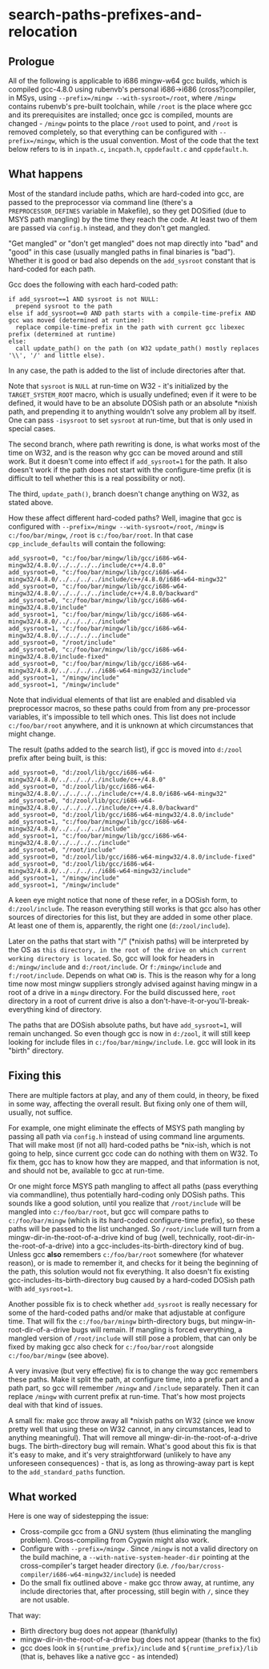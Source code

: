 # search-paths-prefixes-and-relocation

## Prologue

All of the following is applicable to i686 mingw-w64 gcc builds, which
is compiled gcc-4.8.0 using rubenvb's personal i686-&gt;i686
(cross?)compiler, in MSys, using `--prefix=/mingw --with-sysroot=/root`,
where `/mingw` contains rubenvb's pre-built toolchain, while `/root` is
the place where gcc and its prerequisites are installed; once gcc is
compiled, mounts are changed - `/mingw` points to the place `/root` used
to point, and `/root` is removed completely, so that everything can be
configured with `--prefix=/mingw`, which is the usual convention. Most
of the code that the text below refers to is in `inpath.c`, `incpath.h`,
`cppdefault.c` and `cppdefault.h`.

## What happens

Most of the standard include paths, which are hard-coded into gcc, are
passed to the preprocessor via command line (there's a
`PREPROCESSOR_DEFINES` variable in Makefile), so they get DOSified (due
to MSYS path mangling) by the time they reach the code. At least two of
them are passed via `config.h` instead, and they don't get mangled.

"Get mangled" or "don't get mangled" does not map directly into "bad"
and "good" in this case (usually mangled paths in final binaries is
"bad"). Whether it is good or bad also depends on the `add_sysroot`
constant that is hard-coded for each path.

Gcc does the following with each hard-coded path:

    if add_sysroot==1 AND sysroot is not NULL:
      prepend sysroot to the path
    else if add_sysroot==0 AND path starts with a compile-time-prefix AND gcc was moved (determined at runtime):
      replace compile-time-prefix in the path with current gcc libexec prefix (determined at runtime)
    else:
      call update_path() on the path (on W32 update_path() mostly replaces '\\', '/' and little else).

In any case, the path is added to the list of include directories after
that.

Note that `sysroot` is `NULL` at run-time on W32 - it's initialized by
the `TARGET_SYSTEM_ROOT` macro, which is usually undefined; even if it
were to be defined, it would have to be an absolute DOSish path or an
absolute \*nixish path, and prepending it to anything wouldn't solve any
problem all by itself. One can pass `-isysroot` to set `sysroot` at
run-time, but that is only used in special cases.

The second branch, where path rewriting is done, is what works most of
the time on W32, and is the reason why gcc can be moved around and still
work. But it doesn't come into effect if `add_sysroot=1` for the path.
It also doesn't work if the path does not start with the configure-time
prefix (it is difficult to tell whether this is a real possibility or
not).

The third, `update_path()`, branch doesn't change anything on W32, as
stated above.

How these affect different hard-coded paths? Well, imagine that gcc is
configured with `--prefix=/mingw --with-sysroot=/root`, `/mingw` is
`c:/foo/bar/mingw`, `/root` is `c:/foo/bar/root`. In that case
`cpp_include_defaults` will contain the following:

    add_sysroot=0, "c:/foo/bar/mingw/lib/gcc/i686-w64-mingw32/4.8.0/../../../../include/c++/4.8.0"
    add_sysroot=0, "c:/foo/bar/mingw/lib/gcc/i686-w64-mingw32/4.8.0/../../../../include/c++/4.8.0/i686-w64-mingw32"
    add_sysroot=0, "c:/foo/bar/mingw/lib/gcc/i686-w64-mingw32/4.8.0/../../../../include/c++/4.8.0/backward"
    add_sysroot=0, "c:/foo/bar/mingw/lib/gcc/i686-w64-mingw32/4.8.0/include"
    add_sysroot=1, "c:/foo/bar/mingw/lib/gcc/i686-w64-mingw32/4.8.0/../../../../include"
    add_sysroot=1, "c:/foo/bar/mingw/lib/gcc/i686-w64-mingw32/4.8.0/../../../../include"
    add_sysroot=0, "/root/include"
    add_sysroot=0, "c:/foo/bar/mingw/lib/gcc/i686-w64-mingw32/4.8.0/include-fixed"
    add_sysroot=0, "c:/foo/bar/mingw/lib/gcc/i686-w64-mingw32/4.8.0/../../../../i686-w64-mingw32/include"
    add_sysroot=1, "/mingw/include"
    add_sysroot=1, "/mingw/include"

Note that individual elements of that list are enabled and disabled via
preprocessor macros, so these paths could from from any pre-processor
variables, it's impossible to tell which ones. This list does not
include `c:/foo/bar/root` anywhere, and it is unknown at which
circumstances that might change.

The result (paths added to the search list), if gcc is moved into
`d:/zool` prefix after being built, is this:

    add_sysroot=0, "d:/zool/lib/gcc/i686-w64-mingw32/4.8.0/../../../../include/c++/4.8.0"
    add_sysroot=0, "d:/zool/lib/gcc/i686-w64-mingw32/4.8.0/../../../../include/c++/4.8.0/i686-w64-mingw32"
    add_sysroot=0, "d:/zool/lib/gcc/i686-w64-mingw32/4.8.0/../../../../include/c++/4.8.0/backward"
    add_sysroot=0, "d:/zool/lib/gcc/i686-w64-mingw32/4.8.0/include"
    add_sysroot=1, "c:/foo/bar/mingw/lib/gcc/i686-w64-mingw32/4.8.0/../../../../include"
    add_sysroot=1, "c:/foo/bar/mingw/lib/gcc/i686-w64-mingw32/4.8.0/../../../../include"
    add_sysroot=0, "/root/include"
    add_sysroot=0, "d:/zool/lib/gcc/i686-w64-mingw32/4.8.0/include-fixed"
    add_sysroot=0, "d:/zool/lib/gcc/i686-w64-mingw32/4.8.0/../../../../i686-w64-mingw32/include"
    add_sysroot=1, "/mingw/include"
    add_sysroot=1, "/mingw/include"

A keen eye might notice that none of these refer, in a DOSish form, to
`d:/zool/include`. The reason everything still works is that gcc also
has other sources of directories for this list, but they are added in
some other place. At least one of them is, apparently, the right one
(`d:/zool/include`).

Later on the paths that start with "/" (\*nixish paths) will be
interpreted by the OS as
`this directory, in the root of the drive on which current working directory is located`.
So, gcc will look for headers in `d:/mingw/include` and
`d:/root/include`. Or `f:/mingw/include` and `f:/root/include`. Depends
on what `CWD` is. This is the reason why for a long time now most mingw
suppliers strongly advised against having mingw in a root of a drive in
a `mingw` directory. For the build discussed here, `root` directory in a
root of current drive is also a don't-have-it-or-you'll-break-everything
kind of directory.

The paths that are DOSish absolute paths, but have `add_sysroot=1`, will
remain unchanged. So even though gcc is now in `d:/zool`, it will still
keep looking for include files in `c:/foo/bar/mingw/include`. I.e. gcc
will look in its "birth" directory.

## Fixing this

There are multiple factors at play, and any of them could, in theory, be
fixed in some way, affecting the overall result. But fixing only one of
them will, usually, not suffice.

For example, one might eliminate the effects of MSYS path mangling by
passing all path via `config.h` instead of using command line arguments.
That will make most (if not all) hard-coded paths be \*nix-ish, which is
not going to help, since current gcc code can do nothing with them on
W32. To fix them, gcc has to know how they are mapped, and that
information is not, and should not be, available to gcc at run-time.

Or one might force MSYS path mangling to affect all paths (pass
everything via commandline), thus potentially hard-coding only DOSish
paths. This sounds like a good solution, until you realize that
`/root/include` will be mangled into `c:/foo/bar/root`, but gcc will
compare paths to `c:/foo/bar/mingw` (which is its hard-coded
configure-time prefix), so these paths will be passed to the list
unchanged. So `/root/include` will turn from a
mingw-dir-in-the-root-of-a-drive kind of bug (well, technically,
root-dir-in-the-root-of-a-drive) into a gcc-includes-its-birth-directory
kind of bug. Unless gcc **also** remembers `c:/foo/bar/root` somewhere
(for whatever reason), or is made to remember it, and checks for it
being the beginning of the path, this solution would not fix everything.
It also doesn't fix existing gcc-includes-its-birth-directory bug caused
by a hard-coded DOSish path with `add_sysroot=1`.

Another possible fix is to check whether `add_sysroot` is really
necessary for some of the hard-coded paths and/or make that adjustable
at configure time. That will fix the `c:/foo/bar/mingw` birth-directory
bugs, but mingw-in-root-dir-of-a-drive bugs will remain. If mangling is
forced everything, a mangled version of `/root/include` will still pose
a problem, that can only be fixed by making gcc also check for
`c:/foo/bar/root` alongside `c:/foo/bar/mingw` (see above).

A very invasive (but very effective) fix is to change the way gcc
remembers these paths. Make it split the path, at configure time, into a
prefix part and a path part, so gcc will remember `/mingw` and
`/include` separately. Then it can replace `/mingw` with current prefix
at run-time. That's how most projects deal with that kind of issues.

A small fix: make gcc throw away all \*nixish paths on W32 (since we
know pretty well that using these on W32 cannot, in any circumstances,
lead to anything meaningful). That will remove all
mingw-dir-in-the-root-of-a-drive bugs. The birth-directory bug will
remain. What's good about this fix is that it's easy to make, and it's
very straightforward (unlikely to have any unforeseen consequences) -
that is, as long as throwing-away part is kept to the
`add_standard_paths` function.

## What worked

Here is one way of sidestepping the issue:

-   Cross-compile gcc from a GNU system (thus eliminating the mangling
    problem). Cross-compiling from Cygwin might also work.
-   Configure with `--prefix=/mingw` . Since `/mingw` is not a valid
    directory on the build machine, a `--with-native-system-header-dir`
    pointing at the cross-compiler's target header directory (i.e.
    `/foo/bar/cross-compiler/i686-w64-mingw32/include`) is needed
-   Do the small fix outlined above - make gcc throw away, at runtime,
    any include directories that, after processing, still begin with
    `/`, since they are not usable.

That way:

-   Birth directory bug does not appear (thankfully)
-   mingw-dir-in-the-root-of-a-drive bug does not appear (thanks to the
    fix)
-   gcc does look in `${runtime_prefix}/include` and
    `${runtime_prefix}/lib` (that is, behaves like a native gcc - as
    intended)